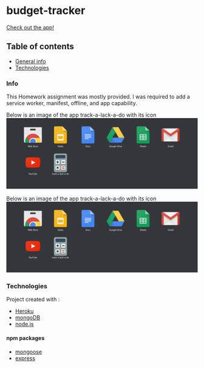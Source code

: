 # budget-tracker

[Check out the app!](http://track-a-lack-a-do.herokuapp.com/)

## Table of contents
- [General info](#Info)
- [Technologies](#Technologies)

### Info
This Homework assignment was mostly provided. I was required to add a service worker, manifest, offline, and app capability.

Below is an image of the app track-a-lack-a-do with its icon 
![screencap](https://github.com/resousa/budget-tracker/blob/master/public/assets/images/app.PNG?raw=true)

Below is an image of the app track-a-lack-a-do with its icon 
![screencap](https://github.com/resousa/budget-tracker/blob/master/public/assets/images/app.PNG?raw=true)
### Technologies

Project created with :
- [Heroku](https://heroku.com)
- [mongoDB](https://www.mongodb.com/)
- [node.js](https://nodejs.org/en/)

#### npm packages
- [mongoose](https://www.npmjs.com/package/mongoose)
- [express](https://www.npmjs.com/package/express)

